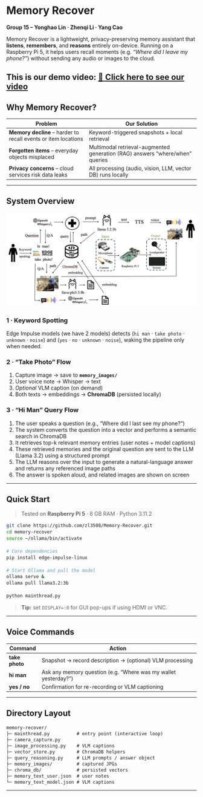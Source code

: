 # Memory Recover

**Group 15 – Yonghao Lin · Zhenqi Li · Yang Cao**

Memory Recover is a lightweight, privacy-preserving memory assistant that **listens**, **remembers**, and **reasons** entirely on-device. Running on a Raspberry Pi 5, it helps users recall moments (e.g. *“Where did I leave my phone?”*) without sending any audio or images to the cloud.

This is our demo video: [🎥 Click here to see our video](https://www.youtube.com/watch?v=puY44id-oYs&t=336s)
---

## Why Memory Recover?

| Problem | Our Solution |
|---------|--------------|
| **Memory decline** – harder to recall events or item locations | Keyword-triggered snapshots + local retrieval |
| **Forgotten items** – everyday objects misplaced | Multimodal retrieval-augmented generation (RAG) answers “where/when” queries |
| **Privacy concerns** – cloud services risk data leaks | All processing (audio, vision, LLM, vector DB) runs locally |

---

## System Overview

![System Overview](./system_overview.jpg)

### 1 · Keyword Spotting  
Edge Impulse models (we have 2 models) detects (`hi man` · `take photo` · `unknown` · `noise`) and (`yes` · `no` · `unknown` · `noise`), waking the pipeline only when needed.


### 2 · “Take Photo” Flow  
1. Capture image → save to **`memory_images/`**  
2. User voice note → Whisper → text  
3. *Optional* VLM caption (on demand)  
4. Both texts → embeddings → **ChromaDB** (persisted locally)

### 3 · “Hi Man” Query Flow  
1. The user speaks a question (e.g., “Where did I last see my phone?”)  
2. The system converts the question into a vector and performs a semantic search in ChromaDB  
3. It retrieves top-k relevant memory entries (user notes + model captions)  
4. These retrieved memories and the original question are sent to the LLM (Llama 3.2) using a structured prompt  
5. The LLM reasons over the input to generate a natural-language answer and returns any referenced image paths  
6. The answer is spoken aloud, and related images are shown on screen

---

## Quick Start

> Tested on **Raspberry Pi 5** · 8 GB RAM · Python 3.11.2

```bash
git clone https://github.com/zl3508/Memory-Recover.git
cd memory-recover
source ~/ollama/bin/activate

# Core dependencies
pip install edge-impulse-linux

# Start Ollama and pull the model
ollama serve &
ollama pull llama3.2:3b

python mainthread.py
```

> **Tip:** set `DISPLAY=:0` for GUI pop-ups if using HDMI or VNC.

---

## Voice Commands

| Command       | Action |
|---------------|--------|
| **take photo** | Snapshot → record description → (optional) VLM processing |
| **hi man**     | Ask any memory question (e.g. “Where was my wallet yesterday?”) |
| **yes / no**   | Confirmation for re-recording or VLM captioning |

---

## Directory Layout

```
memory-recover/
├─ mainthread.py          # entry point (interactive loop)
├─ camera_capture.py
├─ image_processing.py    # VLM captions
├─ vector_store.py        # ChromaDB helpers
├─ query_reasoning.py     # LLM prompts / answer object
├─ memory_images/         # captured JPGs
├─ chroma_db/             # persisted vectors
├─ memory_text_user.json  # user notes
└─ memory_text_model.json # VLM captions
```

---

